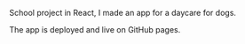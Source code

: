 School project in React, I made an app for a daycare for dogs.

The app is deployed and live on GitHub pages.
